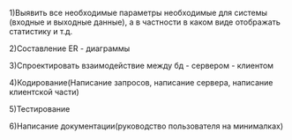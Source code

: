 1)Выявить все необходимые параметры необходимые для системы (входные и выходные данные), а в частности в каком виде отображать статистику и т.д.

2)Составление ER - диаграммы

3)Спроектировать взаимодействие между бд - сервером - клиентом

4)Кодирование(Написание запросов, написание сервера, написание клиентской части)

5)Тестирование

6)Написание документации(руководство пользователя на минималках)
